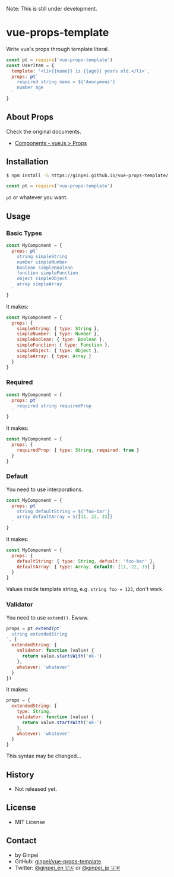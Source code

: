 Note: This is still under development.

# vue-props-template

Write vue's props through template literal.

```javascript
const pt = require('vue-props-template')
const UserItem = {
  template: '<li>{{name}} is {{age}} years old.</li>',
  props: pt`
    required string name = ${'Anonymous'}
    number age
  `
}
```

## About Props

Check the original documents.

 - [Components - vue.js &gt; Props](https://vuejs.org/v2/guide/components.html#Props)

## Installation

```bash
$ npm install -S https://ginpei.github.io/vue-props-template/
```

```javascript
const pt = require('vue-props-template')
```

`pt` or whatever you want.

## Usage

### Basic Types

```javascript
const MyComponent = {
  props: pt`
    string simpleString
    number simpleNumber
    boolean simpleBoolean
    function simpleFunction
    object simpleObject
    array simpleArray
  `
}
```

It makes:

```javascript
const MyComponent = {
  props: {
    simpleString: { type: String },
    simpleNumber: { type: Number },
    simpleBoolean: { type: Boolean },
    simpleFunction: { type: Function },
    simpleObject: { type: Object },
    simpleArray: { type: Array }
  }
}
```

### Required

```javascript
const MyComponent = {
  props: pt`
    required string requiredProp
  `
}
```

It makes:

```javascript
const MyComponent = {
  props: {
    requiredProp: { type: String, required: true }
  }
}
```

### Default

You need to use interporations.

```javascript
const MyComponent = {
  props: pt`
    string defaultString = ${'foo-bar'}
    array defaultArray = ${[11, 22, 33]}
  `
}
```

It makes:

```javascript
const MyComponent = {
  props: {
    defaultString: { type: String, defualt: 'foo-bar' },
    defaultArray: { type: Array, default: [11, 22, 33] }
  }
}
```

Values inside template string, e.g. `string foo = 123`, don't work.

### Validator

You need to use `extend()`. Ewww.

```javascript
props = pt.extend(pt`
  string extendedString
`, {
  extendedString: {
    validator: function (value) {
      return value.startsWith('ok-')
    },
    whatever: 'whatever'
  }
})
```

It makes:

```javascript
props = {
  extendedString: {
    type: String,
    validator: function (value) {
      return value.startsWith('ok-')
    },
    whatever: 'whatever'
  }
}
```

This syntax may be changed...


## History

- Not released yet.

## License

- MIT License

## Contact

- by Ginpei
- GitHub: [ginpei/vue-props-template](https://github.com/ginpei/vue-props-template)
- Twitter: [@ginpei\_en &#x1F1E8;&#x1F1E6;](https://twitter.com/ginpei_en) or [@ginpei\_jp &#x1F1EF;&#x1F1F5;](https://twitter.com/ginpei_jp)
